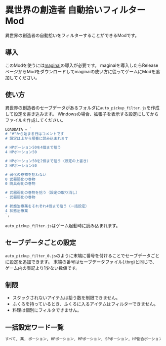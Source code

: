 # 異世界の創造者 自動拾いフィルターMod

異世界の創造者の自動拾いをフィルターすることができるModです。

## 導入

このModを使うには[maginai](https://github.com/Spoonail-Iroiro/maginai)の導入が必要です。
maginaiを導入したらReleaseページからModをダウンロードしてmaginaiの使い方に従ってゲームにModを追加してください。

## 使い方

異世界の創造者のセーブデータがあるフォルダに`auto_pickup_filter.js`を作成して設定を書き込みます。
Windowsの場合、拡張子を表示する設定にしてからファイルを作成してください。

```js
LOADDATA = `
# "#"から始まる行はコメントです
# 設定は上から順番に読み込まれます

# HPポーション50を4個まで拾う
4 HPポーション50

# HPポーション50を2個まで拾う（設定の上書き）
2 HPポーション50

# 弱化の巻物を拾わない
0 武器弱化の巻物
0 防具弱化の巻物

# 武器弱化の巻物を拾う（設定の取り消し）
- 武器弱化の巻物

# 状態治療薬をそれぞれ4個まで拾う（一括設定）
4 状態治療薬
`;
```

`auto_pickup_filter.js`はゲーム起動時に読み込まれます。

## セーブデータごとの設定

`auto_pickup_filter_0.js`のように末端に番号を付けることでセーブデータごとに設定を追加できます。
末端の番号はセーブデータファイル(.tbrg)と同じで、ゲーム内の表記より1少ない数値です。

## 制限

- スタックされないアイテムは拾う数を制限できません。
- ふくろを持っているとき、ふくろに入るアイテムはフィルターできません。
- 料理は個別にフィルタできません。

## 一括設定ワード一覧

```txt
すべて, 薬, ポーション, HPポーション, MPポーション, SPポーション, HP割合ポーション, MP割合ポーション, SP割合ポーション, 複合割合ポーション, 割合ポーション, 状態治療薬, 活性剤, 付与水, 魔法水, ギフト, 巻物, 宝玉, すべてのかけら, 小さいかけら, かけら, 大きなかけら, 肥料, 種, 料理, ジュース, サラダ, ドライ, アイス, プリン, ケーキ, フレーク, ミルク煮, シチュー, 素焼き, 鍋, 炒め, ポテト, 天ぷら, パン, サンドイッチ, ハンバーガー, オムレツ, 親子丼, 茶碗蒸し, うどん, ピザ, お好み焼き, 燻製, ステーキ, お造り, 竜田揚げ, 失敗作, 魚, 肉, 調味料, スキル書, 犯罪アイテム, 釣り竿, 旗印, 配達物, 技能書, 素材, 製法書, 鉱石, 結晶, 宝石, 装備, 剣, 斧, 棍, 拳, 突剣, ロッド, 弓, 銃, 投擲, 盾, 帽子, 兜, 服, 鎧, ローブ, 腕装備, 足装備, アクセサリ
```